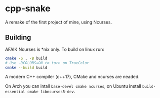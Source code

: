# cpp-snake

A remake of the first project of mine, using Ncurses.

## Building

AFAIK Ncurses is \*nix only. To build on linux run:

```bash
cmake -S . -B build
# Use -DCOLORS=ON to turn on TrueColor
cmake --build build
```

A modern C++ compiler (c++17), CMake and ncurses are neaded.

On Arch you can intall `base-devel cmake ncurses`, on Ubuntu install `build-essential cmake libncurses5-dev`.

